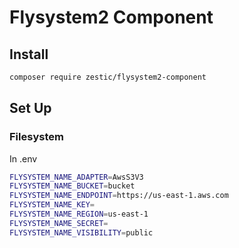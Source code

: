 # Flysystem2 Component

## Install
```bash
composer require zestic/flysystem2-component
```
## Set Up

### Filesystem

In .env
```bash
FLYSYSTEM_NAME_ADAPTER=AwsS3V3
FLYSYSTEM_NAME_BUCKET=bucket
FLYSYSTEM_NAME_ENDPOINT=https://us-east-1.aws.com
FLYSYSTEM_NAME_KEY=
FLYSYSTEM_NAME_REGION=us-east-1
FLYSYSTEM_NAME_SECRET=
FLYSYSTEM_NAME_VISIBILITY=public
```
